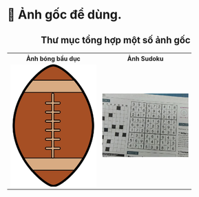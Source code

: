 # 🤖 Ảnh gốc để dùng.

<div align="center">
  <h2>Thư mục tổng hợp một số ảnh gốc</h2>
  <p><em></em></p>


<table>
  <tr>
    <th>Ảnh bóng bầu dục</th>
    <th>Ảnh Sudoku</th>
  </tr>
  <tr>
    <td><img src="ball1.jpg" width="200"></td>
    <td><img src="sudoku.jpg" width="200"></td>
  </tr>
</table>
